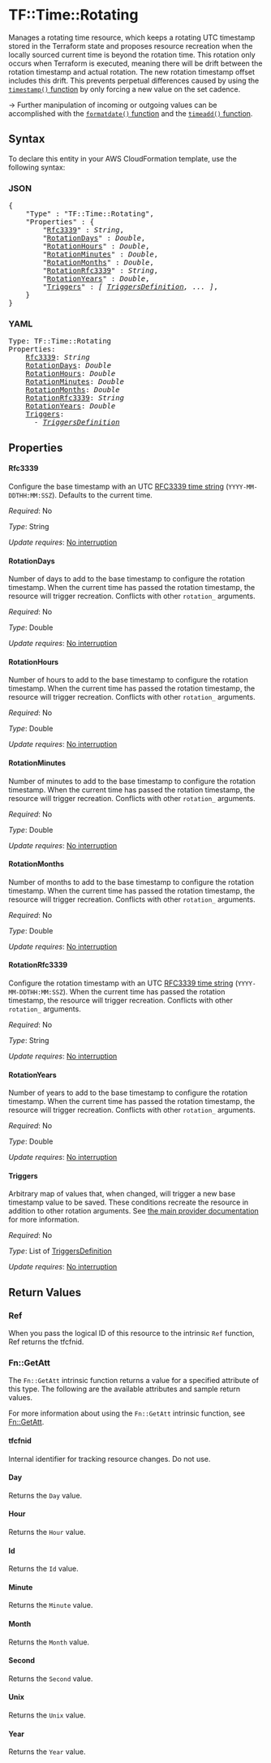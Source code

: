 # TF::Time::Rotating

Manages a rotating time resource, which keeps a rotating UTC timestamp stored in the Terraform state and proposes resource recreation when the locally sourced current time is beyond the rotation time. This rotation only occurs when Terraform is executed, meaning there will be drift between the rotation timestamp and actual rotation. The new rotation timestamp offset includes this drift. This prevents perpetual differences caused by using the [`timestamp()` function](https://www.terraform.io/docs/configuration/functions/timestamp.html) by only forcing a new value on the set cadence.

-> Further manipulation of incoming or outgoing values can be accomplished with the [`formatdate()` function](https://www.terraform.io/docs/configuration/functions/formatdate.html) and the [`timeadd()` function](https://www.terraform.io/docs/configuration/functions/timeadd.html).

## Syntax

To declare this entity in your AWS CloudFormation template, use the following syntax:

### JSON

<pre>
{
    "Type" : "TF::Time::Rotating",
    "Properties" : {
        "<a href="#rfc3339" title="Rfc3339">Rfc3339</a>" : <i>String</i>,
        "<a href="#rotationdays" title="RotationDays">RotationDays</a>" : <i>Double</i>,
        "<a href="#rotationhours" title="RotationHours">RotationHours</a>" : <i>Double</i>,
        "<a href="#rotationminutes" title="RotationMinutes">RotationMinutes</a>" : <i>Double</i>,
        "<a href="#rotationmonths" title="RotationMonths">RotationMonths</a>" : <i>Double</i>,
        "<a href="#rotationrfc3339" title="RotationRfc3339">RotationRfc3339</a>" : <i>String</i>,
        "<a href="#rotationyears" title="RotationYears">RotationYears</a>" : <i>Double</i>,
        "<a href="#triggers" title="Triggers">Triggers</a>" : <i>[ <a href="triggersdefinition.md">TriggersDefinition</a>, ... ]</i>,
    }
}
</pre>

### YAML

<pre>
Type: TF::Time::Rotating
Properties:
    <a href="#rfc3339" title="Rfc3339">Rfc3339</a>: <i>String</i>
    <a href="#rotationdays" title="RotationDays">RotationDays</a>: <i>Double</i>
    <a href="#rotationhours" title="RotationHours">RotationHours</a>: <i>Double</i>
    <a href="#rotationminutes" title="RotationMinutes">RotationMinutes</a>: <i>Double</i>
    <a href="#rotationmonths" title="RotationMonths">RotationMonths</a>: <i>Double</i>
    <a href="#rotationrfc3339" title="RotationRfc3339">RotationRfc3339</a>: <i>String</i>
    <a href="#rotationyears" title="RotationYears">RotationYears</a>: <i>Double</i>
    <a href="#triggers" title="Triggers">Triggers</a>: <i>
      - <a href="triggersdefinition.md">TriggersDefinition</a></i>
</pre>

## Properties

#### Rfc3339

Configure the base timestamp with an UTC [RFC3339 time string](https://tools.ietf.org/html/rfc3339#section-5.8) (`YYYY-MM-DDTHH:MM:SSZ`). Defaults to the current time.

_Required_: No

_Type_: String

_Update requires_: [No interruption](https://docs.aws.amazon.com/AWSCloudFormation/latest/UserGuide/using-cfn-updating-stacks-update-behaviors.html#update-no-interrupt)

#### RotationDays

Number of days to add to the base timestamp to configure the rotation timestamp. When the current time has passed the rotation timestamp, the resource will trigger recreation. Conflicts with other `rotation_` arguments.

_Required_: No

_Type_: Double

_Update requires_: [No interruption](https://docs.aws.amazon.com/AWSCloudFormation/latest/UserGuide/using-cfn-updating-stacks-update-behaviors.html#update-no-interrupt)

#### RotationHours

Number of hours to add to the base timestamp to configure the rotation timestamp. When the current time has passed the rotation timestamp, the resource will trigger recreation. Conflicts with other `rotation_` arguments.

_Required_: No

_Type_: Double

_Update requires_: [No interruption](https://docs.aws.amazon.com/AWSCloudFormation/latest/UserGuide/using-cfn-updating-stacks-update-behaviors.html#update-no-interrupt)

#### RotationMinutes

Number of minutes to add to the base timestamp to configure the rotation timestamp. When the current time has passed the rotation timestamp, the resource will trigger recreation. Conflicts with other `rotation_` arguments.

_Required_: No

_Type_: Double

_Update requires_: [No interruption](https://docs.aws.amazon.com/AWSCloudFormation/latest/UserGuide/using-cfn-updating-stacks-update-behaviors.html#update-no-interrupt)

#### RotationMonths

Number of months to add to the base timestamp to configure the rotation timestamp. When the current time has passed the rotation timestamp, the resource will trigger recreation. Conflicts with other `rotation_` arguments.

_Required_: No

_Type_: Double

_Update requires_: [No interruption](https://docs.aws.amazon.com/AWSCloudFormation/latest/UserGuide/using-cfn-updating-stacks-update-behaviors.html#update-no-interrupt)

#### RotationRfc3339

Configure the rotation timestamp with an UTC [RFC3339 time string](https://tools.ietf.org/html/rfc3339#section-5.8) (`YYYY-MM-DDTHH:MM:SSZ`). When the current time has passed the rotation timestamp, the resource will trigger recreation. Conflicts with other `rotation_` arguments.

_Required_: No

_Type_: String

_Update requires_: [No interruption](https://docs.aws.amazon.com/AWSCloudFormation/latest/UserGuide/using-cfn-updating-stacks-update-behaviors.html#update-no-interrupt)

#### RotationYears

Number of years to add to the base timestamp to configure the rotation timestamp. When the current time has passed the rotation timestamp, the resource will trigger recreation. Conflicts with other `rotation_` arguments.

_Required_: No

_Type_: Double

_Update requires_: [No interruption](https://docs.aws.amazon.com/AWSCloudFormation/latest/UserGuide/using-cfn-updating-stacks-update-behaviors.html#update-no-interrupt)

#### Triggers

Arbitrary map of values that, when changed, will trigger a new base timestamp value to be saved. These conditions recreate the resource in addition to other rotation arguments. See [the main provider documentation](../index.html) for more information.

_Required_: No

_Type_: List of <a href="triggersdefinition.md">TriggersDefinition</a>

_Update requires_: [No interruption](https://docs.aws.amazon.com/AWSCloudFormation/latest/UserGuide/using-cfn-updating-stacks-update-behaviors.html#update-no-interrupt)

## Return Values

### Ref

When you pass the logical ID of this resource to the intrinsic `Ref` function, Ref returns the tfcfnid.

### Fn::GetAtt

The `Fn::GetAtt` intrinsic function returns a value for a specified attribute of this type. The following are the available attributes and sample return values.

For more information about using the `Fn::GetAtt` intrinsic function, see [Fn::GetAtt](https://docs.aws.amazon.com/AWSCloudFormation/latest/UserGuide/intrinsic-function-reference-getatt.html).

#### tfcfnid

Internal identifier for tracking resource changes. Do not use.

#### Day

Returns the <code>Day</code> value.

#### Hour

Returns the <code>Hour</code> value.

#### Id

Returns the <code>Id</code> value.

#### Minute

Returns the <code>Minute</code> value.

#### Month

Returns the <code>Month</code> value.

#### Second

Returns the <code>Second</code> value.

#### Unix

Returns the <code>Unix</code> value.

#### Year

Returns the <code>Year</code> value.

